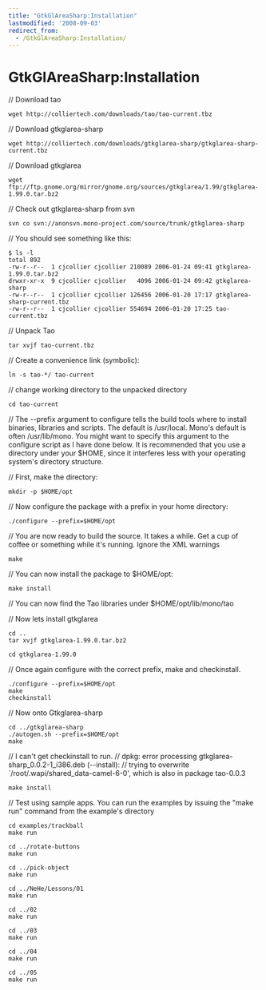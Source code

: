 ```yaml
---
title: "GtkGlAreaSharp:Installation"
lastmodified: '2008-09-03'
redirect_from:
  - /GtkGlAreaSharp:Installation/
---
```


GtkGlAreaSharp:Installation
===========================

// Download tao

    wget http://colliertech.com/downloads/tao/tao-current.tbz

// Download gtkglarea-sharp

    wget http://colliertech.com/downloads/gtkglarea-sharp/gtkglarea-sharp-current.tbz

// Download gtkglarea

    wget ftp://ftp.gnome.org/mirror/gnome.org/sources/gtkglarea/1.99/gtkglarea-1.99.0.tar.bz2

// Check out gtkglarea-sharp from svn

    svn co svn://anonsvn.mono-project.com/source/trunk/gtkglarea-sharp

// You should see something like this:

    $ ls -l
    total 892
    -rw-r--r--  1 cjcollier cjcollier 210089 2006-01-24 09:41 gtkglarea-1.99.0.tar.bz2
    drwxr-xr-x  9 cjcollier cjcollier   4096 2006-01-24 09:42 gtkglarea-sharp
    -rw-r--r--  1 cjcollier cjcollier 126456 2006-01-20 17:17 gtkglarea-sharp-current.tbz
    -rw-r--r--  1 cjcollier cjcollier 554694 2006-01-20 17:25 tao-current.tbz

// Unpack Tao

    tar xvjf tao-current.tbz

// Create a convenience link (symbolic):

    ln -s tao-*/ tao-current

// change working directory to the unpacked directory

    cd tao-current

// The --prefix argument to configure tells the build tools where to install binaries, libraries and scripts. The default is /usr/local. Mono's default is often /usr/lib/mono. You might want to specify this argument to the configure script as I have done below. It is recommended that you use a directory under your \$HOME, since it interferes less with your operating system's directory structure.

// First, make the directory:

    mkdir -p $HOME/opt

// Now configure the package with a prefix in your home directory:

    ./configure --prefix=$HOME/opt

// You are now ready to build the source. It takes a while. Get a cup of coffee or something while it's running. Ignore the XML warnings

    make

// You can now install the package to \$HOME/opt:

    make install

// You can now find the Tao libraries under \$HOME/opt/lib/mono/tao

// Now lets install gtkglarea

    cd ..
    tar xvjf gtkglarea-1.99.0.tar.bz2

    cd gtkglarea-1.99.0

// Once again configure with the correct prefix, make and checkinstall.

    ./configure --prefix=$HOME/opt
    make
    checkinstall

// Now onto Gtkglarea-sharp

    cd ../gtkglarea-sharp
    ./autogen.sh --prefix=$HOME/opt
    make

// I can't get checkinstall to run. // dpkg: error processing gtkglarea-sharp\_0.0.2-1\_i386.deb (--install): // trying to overwrite \`/root/.wapi/shared\_data-camel-6-0', which is also in package tao-0.0.3

    make install

// Test using sample apps. You can run the examples by issuing the "make run" command from the example's directory

    cd examples/trackball
    make run

    cd ../rotate-buttons
    make run

    cd ../pick-object
    make run

    cd ../NeHe/Lessons/01
    make run

    cd ../02
    make run

    cd ../03
    make run

    cd ../04
    make run

    cd ../05
    make run

